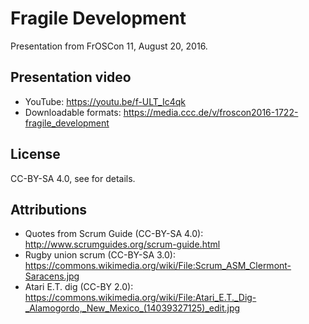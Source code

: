 # Fragile Development

Presentation from FrOSCon 11, August 20, 2016.

## Presentation video

- YouTube: <https://youtu.be/f-ULT_Ic4qk>
- Downloadable formats: <https://media.ccc.de/v/froscon2016-1722-fragile_development>

## License

CC-BY-SA 4.0, see <LICENSE> for details.

## Attributions

- Quotes from Scrum Guide (CC-BY-SA 4.0): <http://www.scrumguides.org/scrum-guide.html>
- Rugby union scrum (CC-BY-SA 3.0): <https://commons.wikimedia.org/wiki/File:Scrum_ASM_Clermont-Saracens.jpg>
- Atari E.T. dig (CC-BY 2.0): <https://commons.wikimedia.org/wiki/File:Atari_E.T._Dig-_Alamogordo,_New_Mexico_(14039327125)_edit.jpg>


